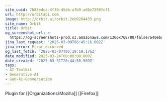 ```yaml
---
site_uuid: 7b83edca-4f30-45db-afb9-ad6e7290fcf1
url: http://orbitapi.com
image: http://orbit.ai/orbit.2eb9284433.png
site_name: Orbit
title: Orbit
og_screenshot_url: >-
  https://og-screenshots-prod.s3.amazonaws.com/1366x768/80/false/a40ebdaa7364d2f1c45eed4b4e4a4801b40636d7b81bbfc0164b4dd4d0fe7929.jpeg
jina_last_request: '2025-03-09T06:45:16.082Z'
jina_error: Error occurred
og_last_fetch: '2025-03-07T05:19:19.176Z'
date_modified: 2025-03-24T00:00:00.000Z
date_created: '2025-03-31T20:44:50.509Z'
tags:
- AI-Toolkit
- Generative-AI
- Gen-Ai-Conversation
---
```










Plugin for [[Organizations/Mozilla]] [[Firefox]]
